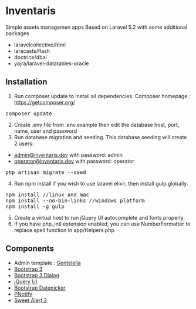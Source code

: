 # Inventaris
Simple assets managemen apps
Based on Laravel 5.2 with some additional packages
- laravelcollective/html
- laracasts/flash
- doctrine/dbal
- yajra/laravel-datatables-oracle

## Installation
1. Run composer update to install all dependencies. Composer homepage : https://getcomposer.org/
<pre>composer update</pre>
2. Create .env file from .env.example then edit the database host, port, name, user and password
3. Run database migration and seeding. This database seeding will create 2 users:
  - admin@inventaris.dev with password: admin
  - operator@inventaris.dev with password: operator
<pre>php artisan migrate --seed</pre>
4. Run npm install if you wish to use laravel elixir, then install gulp globally.
<pre>npm install //linux and mac<br>npm install --no-bin-links //windows platform<br>npm install -g gulp</pre>
5. Create a virtual host to run jQuery UI autocomplete and fonts properly.
6. If you have php_intl extension enabled, you can use NumberFormatter to replace spell function in app/Helpers.php

## Components

- Admin template : <a target="_blank" href="https://colorlib.com/wp/free-bootstrap-admin-dashboard-templates/">Gentelella</a>
- <a target="_blank" href="http://getbootstrap.com/">Bootstrap 3</a>
- <a target="_blank" href="https://nakupanda.github.io/bootstrap3-dialog/">Bootstrap 3 Dialog</a>
- <a target="_blank" href="https://jqueryui.com/">jQuery UI</a>
- <a target="_blank" href="https://github.com/eternicode/bootstrap-datepicker">Bootstrap Datepicker</a>
- <a target="_blank" href="https://sciactive.com/pnotify/">PNotify</a>
- <a target="_blank" href="http://limonte.github.io/sweetalert2/">Sweet Alert 2</a>
